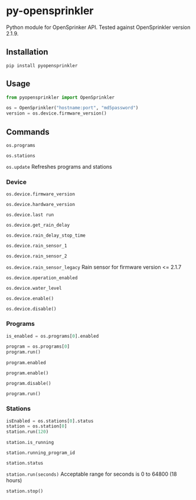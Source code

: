 # py-opensprinkler

Python module for OpenSprinker API. Tested against OpenSprinkler version 2.1.9.

## Installation

```
pip install pyopensprinkler
```

## Usage

```python
from pyopensprinkler import OpenSprinkler

os = OpenSprinkler("hostname:port", "md5password")
version = os.device.firmware_version()
```

## Commands

`os.programs`

`os.stations`

`os.update`
Refreshes programs and stations

### Device

`os.device.firmware_version`

`os.device.hardware_version`

`os.device.last run`

`os.device.get_rain_delay`

`os.device.rain_delay_stop_time`

`os.device.rain_sensor_1`

`os.device.rain_sensor_2`

`os.device.rain_sensor_legacy`
Rain sensor for firmware version <= 2.1.7

`os.device.operation_enabled`

`os.device.water_level`

`os.device.enable()`

`os.device.disable()`

### Programs

```python
is_enabled = os.programs[0].enabled

program = os.programs[0]
program.run()
```

`program.enabled`

`program.enable()`

`program.disable()`

`program.run()`

### Stations

```python
isEnabled = os.stations[0].status
station = os.station[0]
station.run(120)
```

`station.is_running`

`station.running_program_id`

`station.status`

`station.run(seconds)`
 Acceptable range for seconds is 0 to 64800 (18 hours)

`station.stop()`
